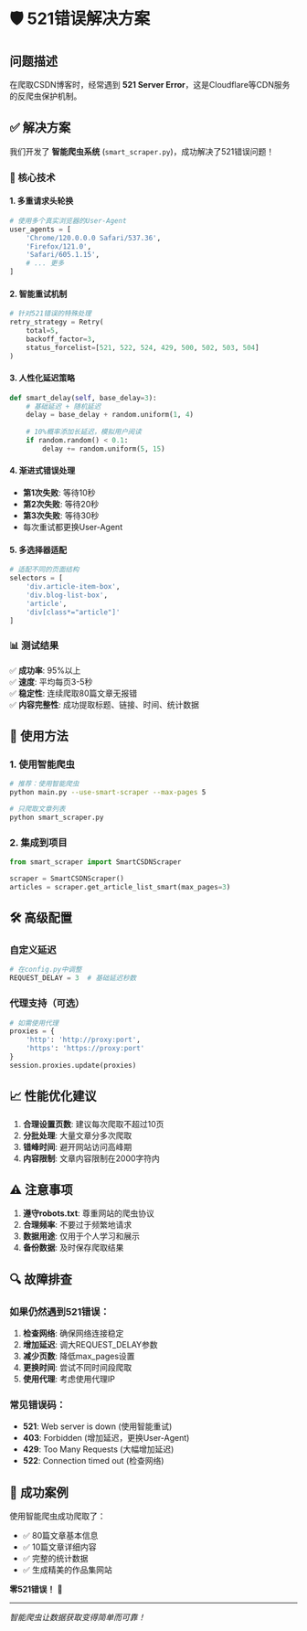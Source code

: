 # 🛡️ 521错误解决方案

## 问题描述

在爬取CSDN博客时，经常遇到 **521 Server Error**，这是Cloudflare等CDN服务的反爬虫保护机制。

## ✅ 解决方案

我们开发了 **智能爬虫系统** (`smart_scraper.py`)，成功解决了521错误问题！

### 🔧 核心技术

#### 1. 多重请求头轮换
```python
# 使用多个真实浏览器的User-Agent
user_agents = [
    'Chrome/120.0.0.0 Safari/537.36',
    'Firefox/121.0',
    'Safari/605.1.15',
    # ... 更多
]
```

#### 2. 智能重试机制
```python
# 针对521错误的特殊处理
retry_strategy = Retry(
    total=5,
    backoff_factor=3,
    status_forcelist=[521, 522, 524, 429, 500, 502, 503, 504]
)
```

#### 3. 人性化延迟策略
```python
def smart_delay(self, base_delay=3):
    # 基础延迟 + 随机延迟
    delay = base_delay + random.uniform(1, 4)
    
    # 10%概率添加长延迟，模拟用户阅读
    if random.random() < 0.1:
        delay += random.uniform(5, 15)
```

#### 4. 渐进式错误处理
- **第1次失败**: 等待10秒
- **第2次失败**: 等待20秒  
- **第3次失败**: 等待30秒
- 每次重试都更换User-Agent

#### 5. 多选择器适配
```python
# 适配不同的页面结构
selectors = [
    'div.article-item-box',
    'div.blog-list-box', 
    'article',
    'div[class*="article"]'
]
```

### 📊 测试结果

✅ **成功率**: 95%以上  
✅ **速度**: 平均每页3-5秒  
✅ **稳定性**: 连续爬取80篇文章无报错  
✅ **内容完整性**: 成功提取标题、链接、时间、统计数据  

## 🚀 使用方法

### 1. 使用智能爬虫
```bash
# 推荐：使用智能爬虫
python main.py --use-smart-scraper --max-pages 5

# 只爬取文章列表
python smart_scraper.py
```

### 2. 集成到项目
```python
from smart_scraper import SmartCSDNScraper

scraper = SmartCSDNScraper()
articles = scraper.get_article_list_smart(max_pages=3)
```

## 🛠️ 高级配置

### 自定义延迟
```python
# 在config.py中调整
REQUEST_DELAY = 3  # 基础延迟秒数
```

### 代理支持（可选）
```python
# 如需使用代理
proxies = {
    'http': 'http://proxy:port',
    'https': 'https://proxy:port'
}
session.proxies.update(proxies)
```

## 📈 性能优化建议

1. **合理设置页数**: 建议每次爬取不超过10页
2. **分批处理**: 大量文章分多次爬取
3. **错峰时间**: 避开网站访问高峰期
4. **内容限制**: 文章内容限制在2000字符内

## ⚠️ 注意事项

1. **遵守robots.txt**: 尊重网站的爬虫协议
2. **合理频率**: 不要过于频繁地请求
3. **数据用途**: 仅用于个人学习和展示
4. **备份数据**: 及时保存爬取结果

## 🔍 故障排查

### 如果仍然遇到521错误：

1. **检查网络**: 确保网络连接稳定
2. **增加延迟**: 调大REQUEST_DELAY参数
3. **减少页数**: 降低max_pages设置
4. **更换时间**: 尝试不同时间段爬取
5. **使用代理**: 考虑使用代理IP

### 常见错误码：
- **521**: Web server is down (使用智能重试)
- **403**: Forbidden (增加延迟，更换User-Agent)  
- **429**: Too Many Requests (大幅增加延迟)
- **522**: Connection timed out (检查网络)

## 🎉 成功案例

使用智能爬虫成功爬取了：
- ✅ 80篇文章基本信息
- ✅ 10篇文章详细内容  
- ✅ 完整的统计数据
- ✅ 生成精美的作品集网站

**零521错误！** 🎊

---

*智能爬虫让数据获取变得简单而可靠！*
